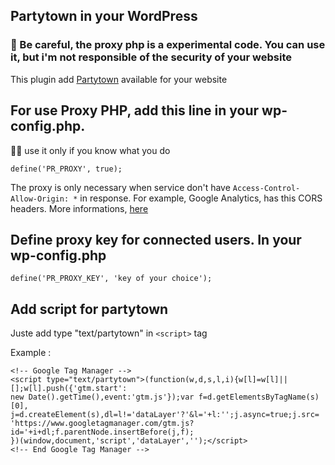 ## Partytown in your WordPress

### 🚨 Be careful, the proxy php is a experimental code. You can use it, but i'm not responsible of the security of your website


This plugin add [Partytown](https://partytown.builder.io/) available for your website


## For use Proxy PHP, add this line in your wp-config.php.

☝🏻 use it only if you know what you do

```
define('PR_PROXY', true);
```

The proxy is only necessary when service don't have ```Access-Control-Allow-Origin: *``` in response.
For example, Google Analytics, has this CORS headers.
More informations, [here](https://partytown.builder.io/proxying-requests)


## Define proxy key for connected users. In your wp-config.php

```
define('PR_PROXY_KEY', 'key of your choice');
```


## Add script for partytown

Juste add type "text/partytown" in ```<script>``` tag

Example :
```
<!-- Google Tag Manager -->
<script type="text/partytown">(function(w,d,s,l,i){w[l]=w[l]||[];w[l].push({'gtm.start':
new Date().getTime(),event:'gtm.js'});var f=d.getElementsByTagName(s)[0],
j=d.createElement(s),dl=l!='dataLayer'?'&l='+l:'';j.async=true;j.src=
'https://www.googletagmanager.com/gtm.js?id='+i+dl;f.parentNode.insertBefore(j,f);
})(window,document,'script','dataLayer','');</script>
<!-- End Google Tag Manager -->
```
